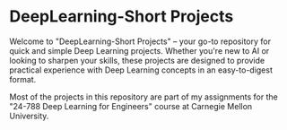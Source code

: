# DeepLearning-Short Projects

Welcome to "DeepLearning-Short Projects" – your go-to repository for quick and simple Deep Learning projects. Whether you're new to AI or looking to sharpen your skills, these projects are designed to provide practical experience with Deep Learning concepts in an easy-to-digest format.

Most of the projects in this repository are part of my assignments for the "24-788 Deep Learning for Engineers" course at Carnegie Mellon University.
